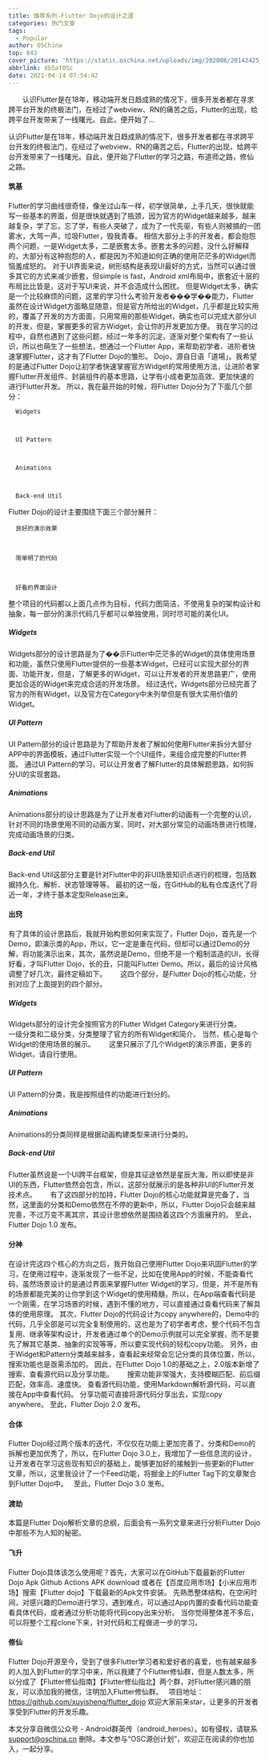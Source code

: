 ```yaml
---
title: 推荐系列-Flutter Dojo的设计之道
categories: 热门文章
tags:
  - Popular
author: OSChina
top: 843
cover_picture: 'https://static.oschina.net/uploads/img/202008/20142425_1ewi.jpg'
abbrlink: db5af05c
date: 2021-04-14 07:54:42
---
```


&emsp;&emsp;认识Flutter是在18年，移动端开发日趋成熟的情况下，很多开发者都在寻求跨平台开发的终极法门，在经过了webview、RN的痛苦之后，Flutter的出现，给跨平台开发带来了一线曙光。自此，便开始了...
<!-- more -->

                                                                                                                                                                                         
  
  认识Flutter是在18年，移动端开发日趋成熟的情况下，很多开发者都在寻求跨平台开发的终极法门，在经过了webview、RN的痛苦之后，Flutter的出现，给跨平台开发带来了一线曙光。自此，便开始了Flutter的学习之路，布道师之路，修仙之路。 
   
  #### 筑基 
  Flutter的学习曲线很奇怪，像坐过山车一样，初学很简单，上手几天，很快就能写一些基本的界面，但是很快就遇到了瓶颈，因为官方的Widget越来越多，越来越复杂，学了忘，忘了学，有些人突破了，成为了一代先驱，有些人则被搞的一团雾水，大骂一声，垃圾Flutter，毁我青春。 
  相信大部分上手的开发者，都会抱怨两个问题，一是Widget太多，二是嵌套太多。嵌套太多的问题，没什么好解释的，大部分有这种抱怨的人，都是因为不知道如何正确的使用茫茫多的Widget而恼羞成怒的。 
  对于UI界面来说，树形结构是表现UI最好的方式，当然可以通过很多其它的方式来减少嵌套，但simple is fast，Android xml布局中，嵌套近十层的布局比比皆是，这对于写UI来说，并不会造成什么困扰。 
  但是Widget太多，确实是一个比较麻烦的问题，这里的学习什么考验开发者���学��能力，Flutter虽然在设计Widget方面略显随意，但是官方所给出的Widget，几乎都是比较实用的，覆盖了开发的方方面面，只用常用的那些Widget，确实也可以完成大部分UI的开发，但是，掌握更多的官方Widget，会让你的开发更加方便。 
  我在学习的过程中，自然也遇到了这些问题，经过一年多的沉淀，逐渐对整个架构有了一些认识，所以也萌生了一些想法，想通过一个Flutter App，来帮助初学者、进阶者快速掌握Flutter，这才有了Flutter Dojo的雏形。 
  Dojo，源自日语「道場」。我希望的是通过Flutter Dojo让初学者快速掌握官方Widget的常用使用方法，让进阶者掌握Flutter开发组件、封装组件的基本思路，让学有小成者更加高效、更加快速的进行Flutter开发。 
  所以，我在最开始的时候，将Flutter Dojo分为了下面几个部分： 
   
    
    
      Widgets 
     
    
    
      UI Pattern 
     
    
    
      Animations 
     
    
    
      Back-end Util 
     
   
  Flutter Dojo的设计主要围绕下面三个部分展开： 
   
    
    
      良好的演示效果 
     
    
    
      简单明了的代码 
     
    
    
      好看的界面设计 
     
   
  整个项目的代码都以上面几点作为目标，代码力图简洁，不使用复杂的架构设计和抽象，每一部分的演示代码几乎都可以单独使用，同时尽可能的美化UI。 
   
  ##### Widgets 
  Widgets部分的设计思路是为了��示Flutter中茫茫多的Widget的具体使用场景和功能，虽然只使用Flutter提供的一些基本Widget，已经可以实现大部分的界面、功能开发，但是，了解更多的Widget，可以让开发者的开发思路更广，使用更加合适的Widget来完成合适的开发场景。 
  经过迭代，Widgets部分已经完善了官方的所有Widget，以及官方在Category中未列举但是有很大实用价值的Widget。 
   
  ##### UI Pattern 
  UI Pattern部分的设计思路是为了帮助开发者了解如何使用Flutter来拆分大部分APP中的界面模板，通过Flutter实现一个个UI组件，来组合成完整的Flutter界面。 
  通过UI Pattern的学习，可以让开发者了解Flutter的具体解题思路，如何拆分UI的实现套路。 
   
  ##### Animations 
  Animations部分的设计思路是为了让开发者对Flutter的动画有一个完整的认识，针对不同的场景使用不同的动画方案，同时，对大部分常见的动画场景进行梳理，完成动画场景的归类。 
   
  ##### Back-end Util 
  Back-end Util这部分主要是针对Flutter中的非UI场景知识点进行的梳理，包括数据持久化、解析、状态管理等等。 
  最初的这一版，在GitHub的私有仓库迭代了将近一年，才终于基本定型Release出来。 
   
    
   
   
  #### 出窍 
  有了具体的设计思路后，我就开始构思如何来实现了，Flutter Dojo，首先是一个Demo，即演示类的App，所以，它一定是重在代码，但却可以通过Demo的分解，将功能演示出来，其次，虽然说是Demo，但绝不是一个粗制滥造的UI，长得好看，才叫Flutter Dojo，长的丑，只能叫Flutter Demo。所以，最后的设计风格调整了好几次，最终定稿如下。 
         
  这四个部分，是Flutter Dojo的核心功能，分别对应了上面提到的四个部分。 
   
  ##### Widgets 
  Widgets部分的设计完全按照官方的Flutter Widget Category来进行分类。 
         
  一级分类和二级分类，分类整理了官方的所有Widget和简介。 
  当然，核心是每个Widget的使用场景的展示。 
         
  这里只展示了几个Widget的演示界面，更多的Widget，请自行使用。 
   
  ##### UI Pattern 
  UI Pattern的分类，我是按照组件的功能进行划分的。 
         
   
  ##### Animations 
  Animations的分类同样是根据动画构建类型来进行分类的。 
         
   
  ##### Back-end Util 
  Flutter虽然说是一个UI跨平台框架，但是其征途依然是星辰大海，所以即使是非UI的东西，Flutter依然会包含，所以，这部分就展示的是各种非UI的Flutter开发技术点。 
         
  有了这四部分的加持，Flutter Dojo的核心功能就算是完备了，当然，这里面的分类和Demo依然在不停的更新中，所以，Flutter Dojo只会越来越完善，不过万变不离其宗，其设计思想依然是围绕着这四个方面展开的。 
  至此，Flutter Dojo 1.0 发布。 
   
  #### 分神 
  在设计完这四个核心的方向之后，我开始自己使用Flutter Dojo来巩固Flutter的学习，在使用过程中，逐渐发现了一些不足，比如在使用App的时候，不能查看代码，虽然场景设计的是通过界面来掌握Flutter Widget的学习，但是，并不是所有的场景都能完美的让你学到这个Widget的使用精髓，所以，在App端查看代码是一个刚需，在学习场景的时候，遇到不懂的地方，可以直接通过查看代码来了解具体的使用原理。 
  其次，Flutter Dojo的代码设计为copy anywhere的，Demo中的代码，几乎全部是可以完全复制使用的，这也是为了初学者考虑，整个代码不包含复用、继承等架构设计，开发者通过单个的Demo示例就可以完全掌握，而不是要先了解其它基类、抽象的实现等等，所以要实现代码的轻松copy功能。 
  另外，由于Widget和Pattern分类越来越多，查看起来经常会忘记分类的具体位置，所以，搜索功能也是亟需添加的。 
  因此，在Flutter Dojo 1.0的基础之上，2.0版本新增了搜索、查看源代码以及分享功能。 
         
  搜索功能非常强大，支持模糊匹配、前后缀匹配，效率高、速度快。 
  查看源代码功能，使用Markdown解析源代码，可以直接在App中查看代码。 
  分享功能可直接将源代码分享出去，实现copy anywhere。 
  至此，Flutter Dojo 2.0 发布。 
   
  #### 合体 
  Flutter Dojo经过两个版本的迭代，不仅仅在功能上更加完善了，分类和Demo的拆解也更加优秀了，所以，在Flutter Dojo 3.0上，我增加了一些信息流的设计，让开发者在学习这些现有知识的基础上，能够更加好的接触到一些更新的Flutter文章，所以，这里我设计了一个Feed功能，将掘金上的Flutter Tag下的文章聚合到Flutter Dojo中。 
     
  至此，Flutter Dojo 3.0 发布。 
   
  #### 渡劫 
  本篇是Flutter Dojo解析文章的总纲，后面会有一系列文章来进行分析Flutter Dojo中那些不为人知的秘密。 
   
  #### 飞升 
  Flutter Dojo具体该怎么使用呢？首先，大家可以在GitHub下载最新的Flutter Dojo Apk 
  Github Actions APK download 
  或者在【百度应用市场】【小米应用市场】搜索【Flutter dojo】下载最新的Apk文件安装。 
  先熟悉整体结构，在空闲时间，对感兴趣的Demo进行学习，遇到难点，可以通过App内置的查看代码功能查看具体代码，或者通过分析功能将代码copy出来分析。 
  当你觉得整体差不多后，可以将整个工程clone下来，针对代码和工程做进一步的学习。 
   
  #### 修仙 
  Flutter Dojo开源至今，受到了很多Flutter学习者和爱好者的喜爱，也有越来越多的人加入到Flutter的学习中来，所以我建了个Flutter修仙群，但是人数太多，所以分成了【Flutter修仙指南】【Flutter修仙指北】两个群，对Flutter感兴趣的朋友，可以添加我的微信，注明加入Flutter修仙群。 
     
  项目地址： 
  https://github.com/xuyisheng/flutter_dojo 
  欢迎大家前来star，让更多的开发者享受到Flutter的开发乐趣。 
  
  
 
本文分享自微信公众号 - Android群英传（android_heroes）。如有侵权，请联系 support@oschina.cn 删除。本文参与“OSC源创计划”，欢迎正在阅读的你也加入，一起分享。
                                        